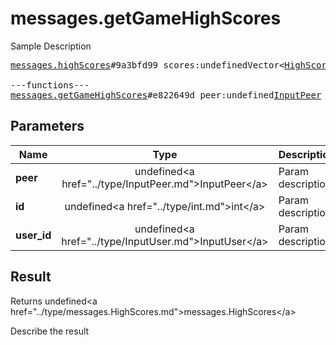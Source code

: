 # messages.getGameHighScores

Sample Description

<pre>
<a href="../constructor/messages.highScores">messages.highScores</a>#9a3bfd99 scores:undefinedVector&lt;<a href="../type/HighScore.md">HighScore</a>&gt; users:undefinedVector&lt;<a href="../type/User.md">User</a>&gt; = undefined<a href="../type/messages.HighScores.md">messages.HighScores</a>;

---functions---
<a href="../method/messages.getGameHighScores.md">messages.getGameHighScores</a>#e822649d peer:undefined<a href="../type/InputPeer.md">InputPeer</a> id:undefined<a href="../type/int.md">int</a> user_id:undefined<a href="../type/InputUser.md">InputUser</a> = undefined<a href="../type/messages.HighScores.md">messages.HighScores</a>;
</pre>

## Parameters

| Name | Type | Description |
|------|:----:|-------------|
| **peer** | undefined&lt;a href=&#34;../type/InputPeer.md&#34;&gt;InputPeer&lt;/a&gt; | Param description |
| **id** | undefined&lt;a href=&#34;../type/int.md&#34;&gt;int&lt;/a&gt; | Param description |
| **user_id** | undefined&lt;a href=&#34;../type/InputUser.md&#34;&gt;InputUser&lt;/a&gt; | Param description |

## Result

Returns undefined&lt;a href=&#34;../type/messages.HighScores.md&#34;&gt;messages.HighScores&lt;/a&gt;

Describe the result

